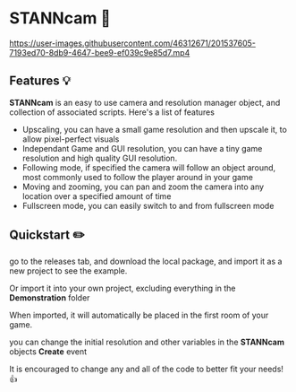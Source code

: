 # STANNcam 🎥

https://user-images.githubusercontent.com/46312671/201537605-7193ed70-8db9-4647-bee9-ef039c9e85d7.mp4

## Features 💡

**STANNcam** is an easy to use camera and resolution manager object, and collection of associated scripts. Here's a list of features
- Upscaling, you can have a small game resolution and then upscale it, to allow pixel-perfect visuals
- Independant Game and GUI resolution, you can have a tiny game resolution and high quality GUI resolution.
- Following mode, if specified the camera will follow an object around, most commonly used to follow the player around in your game
- Moving and zooming, you can pan and zoom the camera into any location over a specified amount of time
- Fullscreen mode, you can easily switch to and from fullscreen mode

## Quickstart ✏️
go to the releases tab, and download the local package, and import it as a new project to see the example.

Or import it into your own project, excluding everything in the **Demonstration** folder

When imported, it will automatically be placed in the first room of your game.

you can change the initial resolution and other variables in the **STANNcam** objects **Create** event

It is encouraged to change any and all of the code to better fit your needs! 👍
